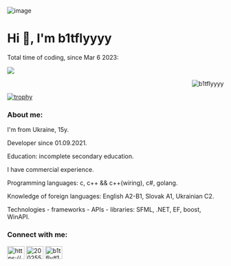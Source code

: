 ![image](https://github.com/b1tflyyyy/b1tflyyyy/assets/99272066/4b135a78-d146-4716-a6bd-020948b6faa1) 
 

<h1 align="left">Hi 👋, I'm b1tflyyyy</h1>

<p align="left">Total time of coding, since Mar 6 2023:</p>
<a href="https://wakatime.com/@4ba08eab-cf70-4def-ba07-2f9291b2fa9d"><img src="https://wakatime.com/badge/user/4ba08eab-cf70-4def-ba07-2f9291b2fa9d.svg"/></a>
<p align="right"> <img src="https://komarev.com/ghpvc/?username=b1tflyyyy&label=Profile%20views&color=0e75b6&style=flat" alt="b1tflyyyy" /> </p>



[![trophy](https://github-profile-trophy.vercel.app/?username=b1tflyyyy&theme=onedark)](https://github.com/ryo-ma/github-profile-trophy)

<h3 align="left">About me:</h3>

<p>I'm from Ukraine, 15y.</p>
<p>Developer since 01.09.2021.</p>
<p>Education: incomplete secondary education.</p>
<p>I have commercial experience.</p>
<p>Programming languages: c, c++ && c++(wiring), c#, golang.</p>
<p>Knowledge of foreign languages: English A2-B1, Slovak A1, Ukrainian C2.</p>
<p>Technologies - frameworks - APIs - libraries: SFML, .NET, EF, boost, WinAPI.</p>

<h3 align="left">Connect with me:</h3>
<p align="left">
<a href="https://linkedin.com/in/https://www.linkedin.com/in/andrew-solo-403339255/" target="blank"><img align="center" src="https://raw.githubusercontent.com/rahuldkjain/github-profile-readme-generator/master/src/images/icons/Social/linked-in-alt.svg" alt="https://www.linkedin.com/in/andrew-solo-403339255/" height="30" width="40" /></a>
<a href="https://stackoverflow.com/users/20025540" target="blank"><img align="center" src="https://raw.githubusercontent.com/rahuldkjain/github-profile-readme-generator/master/src/images/icons/Social/stack-overflow.svg" alt="20025540" height="30" width="40" /></a>
<a href="https://discord.gg/b1tfly#1945" target="blank"><img align="center" src="https://raw.githubusercontent.com/rahuldkjain/github-profile-readme-generator/master/src/images/icons/Social/discord.svg" alt="b1tfly#1945" height="30" width="40" /></a>
</p>

